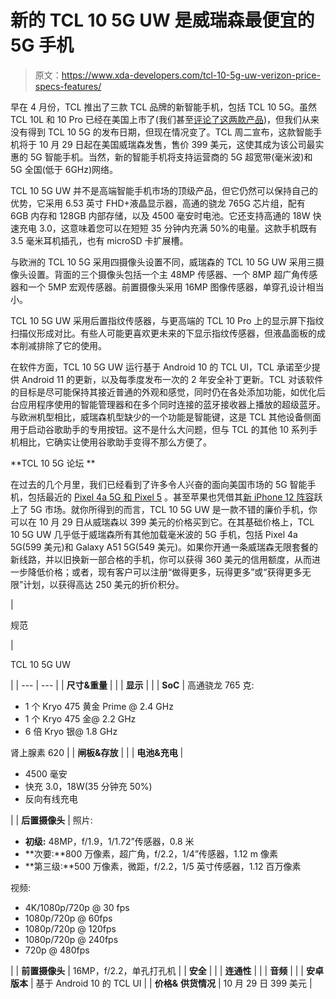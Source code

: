 # 新的 TCL 10 5G UW 是威瑞森最便宜的 5G 手机

> 原文：<https://www.xda-developers.com/tcl-10-5g-uw-verizon-price-specs-features/>

早在 4 月份，TCL 推出了三款 TCL 品牌的新智能手机，包括 TCL 10 5G。虽然 TCL 10L 和 10 Pro 已经在美国上市了(我们甚至[评论了这两款产品](https://www.xda-developers.com/tcl-10l-tcl-10-pro-review/))，但我们从来没有得到 TCL 10 5G 的发布日期，但现在情况变了。TCL 周二宣布，这款智能手机将于 10 月 29 日起在美国威瑞森发售，售价 399 美元，这使其成为该公司最实惠的 5G 智能手机。当然，新的智能手机将支持运营商的 5G 超宽带(毫米波)和 5G 全国(低于 6GHz)网络。

TCL 10 5G UW 并不是高端智能手机市场的顶级产品，但它仍然可以保持自己的优势，它采用 6.53 英寸 FHD+液晶显示器，高通的骁龙 765G 芯片组，配有 6GB 内存和 128GB 内部存储，以及 4500 毫安时电池。它还支持高通的 18W 快速充电 3.0，这意味着您可以在短短 35 分钟内充满 50%的电量。这款手机既有 3.5 毫米耳机插孔，也有 microSD 卡扩展槽。

与欧洲的 TCL 10 5G 采用四摄像头设置不同，威瑞森的 TCL 10 5G UW 采用三摄像头设置。背面的三个摄像头包括一个主 48MP 传感器、一个 8MP 超广角传感器和一个 5MP 宏观传感器。前置摄像头采用 16MP 图像传感器，单穿孔设计相当小。

TCL 10 5G UW 采用后置指纹传感器，与更高端的 TCL 10 Pro 上的显示屏下指纹扫描仪形成对比。有些人可能更喜欢更未来的下显示指纹传感器，但液晶面板的成本削减排除了它的使用。

在软件方面，TCL 10 5G UW 运行基于 Android 10 的 TCL UI，TCL 承诺至少提供 Android 11 的更新，以及每季度发布一次的 2 年安全补丁更新。TCL 对该软件的目标是尽可能保持其接近普通的外观和感觉，同时仍在各处添加功能，如优化后台应用程序使用的智能管理器和在多个同时连接的蓝牙接收器上播放的超级蓝牙。与欧洲机型相比，威瑞森机型缺少的一个功能是智能键，这是 TCL 其他设备侧面用于启动谷歌助手的专用按钮。这不是什么大问题，但与 TCL 的其他 10 系列手机相比，它确实让使用谷歌助手变得不那么方便了。

**TCL 10 5G 论坛 **

在过去的几个月里，我们已经看到了许多令人兴奋的面向美国市场的 5G 智能手机，包括最近的 [Pixel 4a 5G 和 Pixel 5](https://www.xda-developers.com/google-pixel-4a-5g-pixel-5-qualcomm-snapdragon-765g-launched/) 。甚至苹果也凭借其[新 iPhone 12 阵容](https://www.xda-developers.com/apple-iphone-12-series/)跃上了 5G 市场。就你所得到的而言，TCL 10 5G UW 是一款不错的廉价手机，你可以在 10 月 29 日从威瑞森以 399 美元的价格买到它。在其基础价格上，TCL 10 5G UW 几乎低于威瑞森所有其他加载毫米波的 5G 手机，包括 Pixel 4a 5G(599 美元)和 Galaxy A51 5G(549 美元)。如果你开通一条威瑞森无限套餐的新线路，并以旧换新一部合格的手机，你可以获得 360 美元的信用额度，从而进一步降低价格；或者，现有客户可以注册“做得更多，玩得更多”或“获得更多无限”计划，以获得高达 250 美元的折价积分。

| 

规范

 | 

TCL 10 5G UW

 |
| --- | --- |
| **尺寸&重量** |  |
| **显示** |  |
| **SoC** | 高通骁龙 765 克:

*   1 个 Kryo 475 黄金 Prime @ 2.4 GHz
*   1 个 Kryo 475 金@ 2.2 GHz
*   6 倍 Kryo 银@ 1.8 GHz

肾上腺素 620 |
| **闸板&存放** |  |
| **电池&充电** | 

*   4500 毫安
*   快充 3.0，18W(35 分钟充 50%)
*   反向有线充电

 |
| **后置摄像头** | 照片:

*   **初级:** 48MP，f/1.9，1/1.72”传感器，0.8 米
*   **次要:**800 万像素，超广角，f/2.2，1/4”传感器，1.12 m 像素
*   **第三级:**500 万像素，微距，f/2.2，1/5 英寸传感器，1.12 百万像素

视频:

*   4K/1080p/720p @ 30 fps
*   1080p/720p @ 60fps
*   1080p/720p @ 120fps
*   1080p/720p @ 240fps
*   720p @ 480fps

 |
| **前置摄像头** | 16MP，f/2.2，单孔打孔机 |
| **安全** |  |
| **连通性** |  |
| **音频** |  |
| **安卓版本** | 基于 Android 10 的 TCL UI |
| **价格&** **供货情况** | 10 月 29 日 399 美元 |